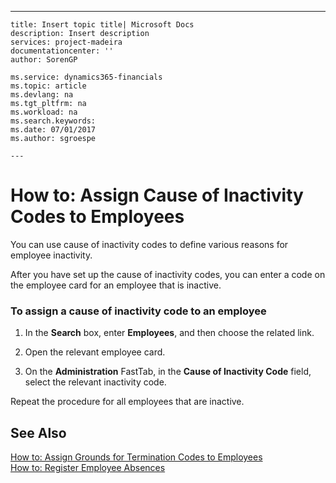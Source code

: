 ---
    title: Insert topic title| Microsoft Docs
    description: Insert description
    services: project-madeira
    documentationcenter: ''
    author: SorenGP

    ms.service: dynamics365-financials
    ms.topic: article
    ms.devlang: na
    ms.tgt_pltfrm: na
    ms.workload: na
    ms.search.keywords:
    ms.date: 07/01/2017
    ms.author: sgroespe

    ---
# How to: Assign Cause of Inactivity Codes to Employees
You can use cause of inactivity codes to define various reasons for employee inactivity.  
  
 After you have set up the cause of inactivity codes, you can enter a code on the employee card for an employee that is inactive.  
  
### To assign a cause of inactivity code to an employee  
  
1.  In the **Search** box, enter **Employees**, and then choose the related link.  
  
2.  Open the relevant employee card.  
  
3.  On the **Administration** FastTab, in the **Cause of Inactivity Code** field, select the relevant inactivity code.  
  
 Repeat the procedure for all employees that are inactive.  
  
## See Also  
 [How to: Assign Grounds for Termination Codes to Employees](../FullExperience/how-to-assign-grounds-for-termination-codes-to-employees.md)   
 [How to: Register Employee Absences](../FullExperience/how-to-register-employee-absences.md)